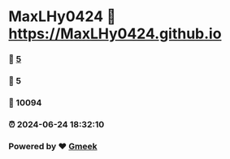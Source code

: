 # MaxLHy0424 :link: https://MaxLHy0424.github.io 
### :page_facing_up: [5](https://MaxLHy0424.github.io/tag.html) 
### :speech_balloon: 5 
### :hibiscus: 10094 
### :alarm_clock: 2024-06-24 18:32:10 
### Powered by :heart: [Gmeek](https://github.com/Meekdai/Gmeek)
